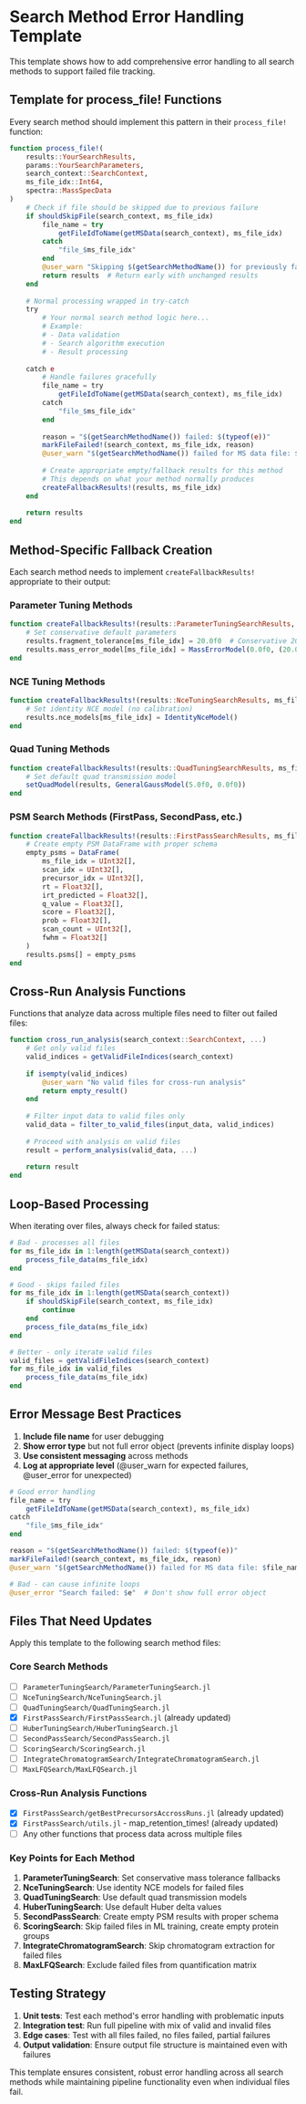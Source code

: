 # Search Method Error Handling Template

This template shows how to add comprehensive error handling to all search methods to support failed file tracking.

## Template for process_file! Functions

Every search method should implement this pattern in their `process_file!` function:

```julia
function process_file!(
    results::YourSearchResults,
    params::YourSearchParameters, 
    search_context::SearchContext,
    ms_file_idx::Int64,
    spectra::MassSpecData
)
    # Check if file should be skipped due to previous failure
    if shouldSkipFile(search_context, ms_file_idx)
        file_name = try
            getFileIdToName(getMSData(search_context), ms_file_idx)
        catch
            "file_$ms_file_idx"
        end
        @user_warn "Skipping $(getSearchMethodName()) for previously failed file: $file_name"
        return results  # Return early with unchanged results
    end
    
    # Normal processing wrapped in try-catch
    try
        # Your normal search method logic here...
        # Example:
        # - Data validation
        # - Search algorithm execution  
        # - Result processing
        
    catch e
        # Handle failures gracefully
        file_name = try
            getFileIdToName(getMSData(search_context), ms_file_idx)
        catch
            "file_$ms_file_idx"
        end
        
        reason = "$(getSearchMethodName()) failed: $(typeof(e))"
        markFileFailed!(search_context, ms_file_idx, reason)
        @user_warn "$(getSearchMethodName()) failed for MS data file: $file_name. Error type: $(typeof(e)). File marked as failed."
        
        # Create appropriate empty/fallback results for this method
        # This depends on what your method normally produces
        createFallbackResults!(results, ms_file_idx)
    end
    
    return results
end
```

## Method-Specific Fallback Creation

Each search method needs to implement `createFallbackResults!` appropriate to their output:

### Parameter Tuning Methods
```julia
function createFallbackResults!(results::ParameterTuningSearchResults, ms_file_idx::Int64)
    # Set conservative default parameters
    results.fragment_tolerance[ms_file_idx] = 20.0f0  # Conservative 20 ppm
    results.mass_error_model[ms_file_idx] = MassErrorModel(0.0f0, (20.0f0, 20.0f0))
end
```

### NCE Tuning Methods  
```julia
function createFallbackResults!(results::NceTuningSearchResults, ms_file_idx::Int64)
    # Set identity NCE model (no calibration)
    results.nce_models[ms_file_idx] = IdentityNceModel()
end
```

### Quad Tuning Methods
```julia
function createFallbackResults!(results::QuadTuningSearchResults, ms_file_idx::Int64)
    # Set default quad transmission model
    setQuadModel(results, GeneralGaussModel(5.0f0, 0.0f0))
end
```

### PSM Search Methods (FirstPass, SecondPass, etc.)
```julia
function createFallbackResults!(results::FirstPassSearchResults, ms_file_idx::Int64)
    # Create empty PSM DataFrame with proper schema
    empty_psms = DataFrame(
        ms_file_idx = UInt32[],
        scan_idx = UInt32[], 
        precursor_idx = UInt32[],
        rt = Float32[],
        irt_predicted = Float32[],
        q_value = Float32[],
        score = Float32[], 
        prob = Float32[],
        scan_count = UInt32[],
        fwhm = Float32[]
    )
    results.psms[] = empty_psms
end
```

## Cross-Run Analysis Functions

Functions that analyze data across multiple files need to filter out failed files:

```julia
function cross_run_analysis(search_context::SearchContext, ...)
    # Get only valid files
    valid_indices = getValidFileIndices(search_context)
    
    if isempty(valid_indices)
        @user_warn "No valid files for cross-run analysis"
        return empty_result()
    end
    
    # Filter input data to valid files only
    valid_data = filter_to_valid_files(input_data, valid_indices)
    
    # Proceed with analysis on valid files
    result = perform_analysis(valid_data, ...)
    
    return result
end
```

## Loop-Based Processing

When iterating over files, always check for failed status:

```julia
# Bad - processes all files
for ms_file_idx in 1:length(getMSData(search_context))
    process_file_data(ms_file_idx)
end

# Good - skips failed files  
for ms_file_idx in 1:length(getMSData(search_context))
    if shouldSkipFile(search_context, ms_file_idx)
        continue
    end
    process_file_data(ms_file_idx)
end

# Better - only iterate valid files
valid_files = getValidFileIndices(search_context)
for ms_file_idx in valid_files
    process_file_data(ms_file_idx)
end
```

## Error Message Best Practices

1. **Include file name** for user debugging
2. **Show error type** but not full error object (prevents infinite display loops)
3. **Use consistent messaging** across methods
4. **Log at appropriate level** (@user_warn for expected failures, @user_error for unexpected)

```julia
# Good error handling
file_name = try
    getFileIdToName(getMSData(search_context), ms_file_idx)
catch
    "file_$ms_file_idx"
end

reason = "$(getSearchMethodName()) failed: $(typeof(e))"
markFileFailed!(search_context, ms_file_idx, reason)
@user_warn "$(getSearchMethodName()) failed for MS data file: $file_name. Error type: $(typeof(e)). File marked as failed."

# Bad - can cause infinite loops
@user_error "Search failed: $e"  # Don't show full error object
```

## Files That Need Updates

Apply this template to the following search method files:

### Core Search Methods
- [ ] `ParameterTuningSearch/ParameterTuningSearch.jl`
- [ ] `NceTuningSearch/NceTuningSearch.jl` 
- [ ] `QuadTuningSearch/QuadTuningSearch.jl`
- [x] `FirstPassSearch/FirstPassSearch.jl` (already updated)
- [ ] `HuberTuningSearch/HuberTuningSearch.jl`
- [ ] `SecondPassSearch/SecondPassSearch.jl`
- [ ] `ScoringSearch/ScoringSearch.jl`
- [ ] `IntegrateChromatogramSearch/IntegrateChromatogramSearch.jl`
- [ ] `MaxLFQSearch/MaxLFQSearch.jl`

### Cross-Run Analysis Functions
- [x] `FirstPassSearch/getBestPrecursorsAccrossRuns.jl` (already updated)
- [x] `FirstPassSearch/utils.jl` - map_retention_times! (already updated)
- [ ] Any other functions that process data across multiple files

### Key Points for Each Method

1. **ParameterTuningSearch**: Set conservative mass tolerance fallbacks
2. **NceTuningSearch**: Use identity NCE models for failed files  
3. **QuadTuningSearch**: Use default quad transmission models
4. **HuberTuningSearch**: Use default Huber delta values
5. **SecondPassSearch**: Create empty PSM results with proper schema
6. **ScoringSearch**: Skip failed files in ML training, create empty protein groups
7. **IntegrateChromatogramSearch**: Skip chromatogram extraction for failed files
8. **MaxLFQSearch**: Exclude failed files from quantification matrix

## Testing Strategy

1. **Unit tests**: Test each method's error handling with problematic inputs
2. **Integration test**: Run full pipeline with mix of valid and invalid files
3. **Edge cases**: Test with all files failed, no files failed, partial failures
4. **Output validation**: Ensure output file structure is maintained even with failures

This template ensures consistent, robust error handling across all search methods while maintaining pipeline functionality even when individual files fail.